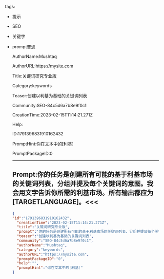   tags: 
- 提示
- SEO
- 关键字
- prompt普通

  AuthorName:Mushtaq

  AuthorURL:https://mysite.com

  Title:关键词研究专业版

  Category:keywords

  Teaser:创建以利基为基础的关键词列表

  Community:SEO-84c5d6a7b8e9f0c1

  CreationTime:2023-02-15T11:14:21.271Z

  Help:

  ID:1791396831910162432

  PromptHint:你在文本中的[利基]

  PromptPackageID:0

  ---

  ## Prompt:你的任务是创建所有可能的基于利基市场的关键词列表，分组并提及每个关键词的意图。我会用文字告诉你所需的利基市场。所有输出都应为[TARGETLANGUAGE]。<<<

  ```json
  {
  "id":"1791396831910162432",
    "creationTime":"2023-02-15T11:14:21.271Z",
    "title":"关键词研究专业版",
    "prompt":"你的任务是创建所有可能的基于利基市场的关键词列表，分组并提及每个关键词的意图。我会用文字告诉你所需的利基市场。所有输出都应为[TARGETLANGUAGE]。<<<",
    "teaser":"创建以利基为基础的关键词列表",
    "community":"SEO-84c5d6a7b8e9f0c1",
    "authorName":"Mushtaq",
    "category":"keywords",
    "authorURL":"https://mysite.com",
    "promptPackageID":"0",
    "help":"",
    "promptHint":"你在文本中的[利基]"
  }
  ```
